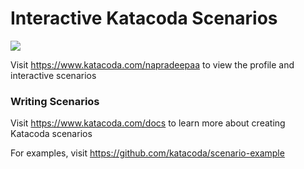 # Interactive Katacoda Scenarios

[![](http://shields.katacoda.com/katacoda/napradeepaa/count.svg)](https://www.katacoda.com/napradeepaa "Get your profile on Katacoda.com")

Visit https://www.katacoda.com/napradeepaa to view the profile and interactive scenarios

### Writing Scenarios
Visit https://www.katacoda.com/docs to learn more about creating Katacoda scenarios

For examples, visit https://github.com/katacoda/scenario-example
